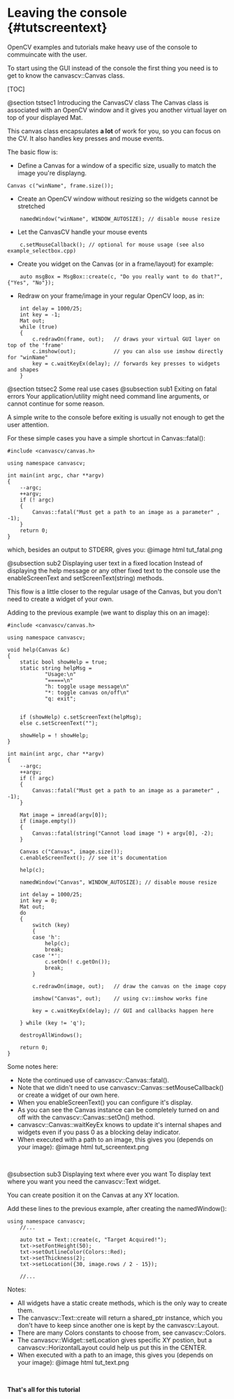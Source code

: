 Leaving the console {#tutscreentext}
===================
OpenCV examples and tutorials make heavy use of the console to commuincate with the user.

To start using the GUI instead of the console the first thing you need is to get to know the canvascv::Canvas class.

[TOC]

@section tstsec1 Introducing the CanvasCV class
The Canvas class is associated with an OpenCV window and it gives you another virtual layer on top of your displayed Mat.

This canvas class encapsulates **a lot** of work for you, so you can focus on the CV. It also handles key presses
and mouse events.

The basic flow is:
* Define a Canvas for a window of a specific size, usually to match the image you're displayng.
~~~~~~~{.cpp}
Canvas c("winName", frame.size());
~~~~~~~

* Create an OpenCV window without resizing so the widgets cannot be stretched
~~~~~~~{.cpp}
    namedWindow("winName", WINDOW_AUTOSIZE); // disable mouse resize
~~~~~~~

* Let the CanvasCV handle your mouse events
~~~~~~~{.cpp}
    c.setMouseCallback(); // optional for mouse usage (see also example_selectbox.cpp)
~~~~~~~

* Create you widget on the Canvas (or in a frame/layout) for example:
~~~~~~~{.cpp}
    auto msgBox = MsgBox::create(c, "Do you really want to do that?", {"Yes", "No"});
~~~~~~~

* Redraw on your frame/image in your regular OpenCV loop, as in:
~~~~~~~{.cpp}
    int delay = 1000/25;
    int key = -1;
    Mat out;
    while (true)
    {
        c.redrawOn(frame, out);   // draws your virtual GUI layer on top of the 'frame'
        c.imshow(out);            // you can also use imshow directly for "winName"
        key = c.waitKeyEx(delay); // forwards key presses to widgets and shapes
    }
~~~~~~~

@section tstsec2 Some real use cases
@subsection sub1 Exiting on fatal errors
Your application/utility might need command line arguments, or cannot continue for some reason.

A simple write to the console before exiting is usually not enough to get the user attention.  

For these simple cases you have a simple shortcut in Canvas::fatal():
~~~~~~~{.cpp}
#include <canvascv/canvas.h>

using namespace canvascv;

int main(int argc, char **argv)
{
    --argc;
    ++argv;
    if (! argc)
    {
        Canvas::fatal("Must get a path to an image as a parameter" , -1);
    }
    return 0;
}
~~~~~~~

which, besides an output to STDERR, gives you:
@image html tut_fatal.png
<BR>

@subsection sub2 Displaying user text in a fixed location
Instead of displaying the help message or any other fixed text to the console use the enableScreenText and setScreenText(string) methods.

This flow is a little closer to the regular usage of the Canvas, but you don't need to create a widget of your own.

Adding to the previous example (we want to display this on an image):
~~~~~~~{.cpp}
#include <canvascv/canvas.h>

using namespace canvascv;

void help(Canvas &c)
{
    static bool showHelp = true;
    static string helpMsg =
            "Usage:\n"
            "=====\n"
            "h: toggle usage message\n"
            "*: toggle canvas on/off\n"
            "q: exit";


    if (showHelp) c.setScreenText(helpMsg);
    else c.setScreenText("");

    showHelp = ! showHelp;
}

int main(int argc, char **argv)
{
    --argc;
    ++argv;
    if (! argc)
    {
        Canvas::fatal("Must get a path to an image as a parameter" , -1);
    }

    Mat image = imread(argv[0]);
    if (image.empty())
    {
        Canvas::fatal(string("Cannot load image ") + argv[0], -2);
    }

    Canvas c("Canvas", image.size());
    c.enableScreenText(); // see it's documentation

    help(c);

    namedWindow("Canvas", WINDOW_AUTOSIZE); // disable mouse resize

    int delay = 1000/25;
    int key = 0;
    Mat out;
    do
    {
        switch (key)
        {
        case 'h':
            help(c);
            break;
        case '*':
            c.setOn(! c.getOn());
            break;
        }

        c.redrawOn(image, out);   // draw the canvas on the image copy

        imshow("Canvas", out);    // using cv::imshow works fine

        key = c.waitKeyEx(delay); // GUI and callbacks happen here

    } while (key != 'q');

    destroyAllWindows();

    return 0;
}
~~~~~~~

Some notes here:
* Note the continued use of canvascv::Canvas::fatal().
* Note that we didn't need to use canvascv::Canvas::setMouseCallback() or create a widget of our own here.
* When you enableScreenText() you can configure it's display.
* As you can see the Canvas instance can be completely turned on and off with the canvascv::Canvas::setOn() method.
* canvascv::Canvas::waitKeyEx knows to update it's internal shapes and
  widgets even if you pass 0 as a blocking delay indicator.
* When executed with a path to an image, this gives you (depends on your image):
@image html tut_screentext.png
<BR>

@subsection sub3 Displaying text where ever you want
To display text where you want you need the canvascv::Text widget.

You can create position it on the Canvas at any XY location.

Add these lines to the previous example, after creating the namedWindow():
~~~~~~~{.cpp}
using namespace canvascv;
    //...

    auto txt = Text::create(c, "Target Acquired!");
    txt->setFontHeight(50);
    txt->setOutlineColor(Colors::Red);
    txt->setThickness(2);
    txt->setLocation({30, image.rows / 2 - 15});

    //...
~~~~~~~

Notes:
* All widgets have a static create methods, which is the only way to create them.
* The canvascv::Text::create will return a shared_ptr<Text> instance, which you don't have to keep since another one is kept by the canvascv::Layout.
* There are many Colors constants to choose from, see canvascv::Colors.
* The canvascv::Widget::setLocation gives specific XY postion, but a canvascv::HorizontalLayout could help us put this in the CENTER.
* When executed with a path to an image, this gives you (depends on your image):
@image html tut_text.png
<BR>

**That's all for this tutorial**
